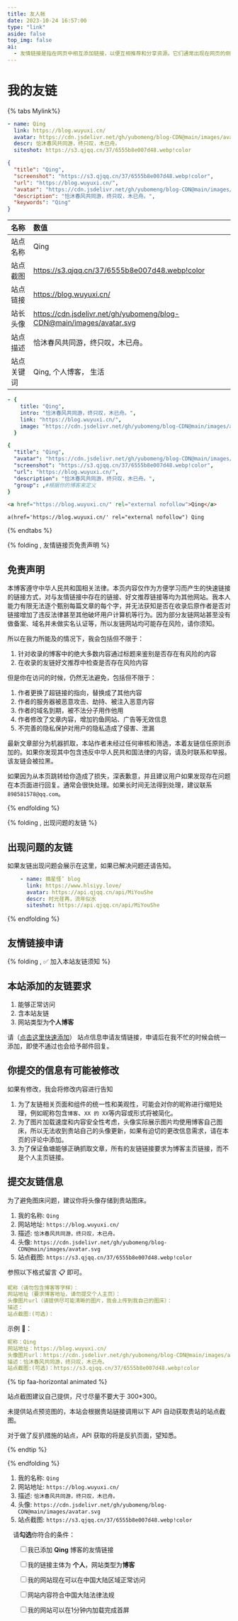 ```yaml
---
title: 友人帐
date: 2023-10-24 16:57:00
type: "link"
aside: false
top_img: false
ai:
  - 友情链接是指在网页中相互添加链接，以便互相推荐和分享资源。它们通常出现在网页的侧边栏、底部或专门的友情链接页面上。友链的目的是建立起网站之间的合作关系，增加互访流量，提高网站的曝光度和知名度。
---
```


<h1>我的友链</h1>

{% tabs Mylink%}

<!-- tab 🙋 butterfly-💭candy -->

```yml
- name: Qing
  link: https://blog.wuyuxi.cn/
  avatar: https://cdn.jsdelivr.net/gh/yubomeng/blog-CDN@main/images/avatar.svg
  descr: 恰沐春风共同游，终只叹，木已舟。
  siteshot: https://s3.qjqq.cn/37/6555b8e007d48.webp!color
```

<!-- endtab --> 

<!-- tab ☀️Volantis -->

```json
{
  "title": "Qing",
  "screenshot": "https://s3.qjqq.cn/37/6555b8e007d48.webp!color",
  "url": "https://blog.wuyuxi.cn/",
  "avatar": "https://cdn.jsdelivr.net/gh/yubomeng/blog-CDN@main/images/avatar.svg",
  "description": "恰沐春风共同游，终只叹，木已舟。",
  "keywords": "Qing"
}
```

<!-- endtab -->

<!-- tab 🌴General -->

| 名称       | 数值                                                         |
| :--------- | :----------------------------------------------------------- |
| 站点名称   | Qing                                                  |
| 站点截图   | https://s3.qjqq.cn/37/6555b8e007d48.webp!color |
| 站点链接   | https://blog.wuyuxi.cn/                                          |
| 站长头像   | https://cdn.jsdelivr.net/gh/yubomeng/blog-CDN@main/images/avatar.svg |
| 站点描述   | 恰沐春风共同游，终只叹，木已舟。                                           |
| 站点关键词 | Qing, 个人博客， 生活                                      |

<!-- endtab -->

<!-- tab Fuild -->

```yml
- {
    title: "Qing",
    intro: "恰沐春风共同游，终只叹，木已舟。",
    link: "https://blog.wuyuxi.cn/",
    image: "https://cdn.jsdelivr.net/gh/yubomeng/blog-CDN@main/images/avatar.svg",
  }
```

<!-- endtab -->

<!-- tab Volantis -->

```yml
{
  "title": "Qing",
  "avatar": "https://cdn.jsdelivr.net/gh/yubomeng/blog-CDN@main/images/avatar.svg",
  "screenshot": "https://s3.qjqq.cn/37/6555b8e007d48.webp!color",
  "url": "https://blog.wuyuxi.cn/",
  "description": "恰沐春风共同游，终只叹，木已舟。",
  "group": ,#根据你的博客来定义
}
```

<!-- endtab -->

<!-- tab Html -->

```html
<a href="https://blog.wuyuxi.cn/" rel="external nofollow">Qing</a>
```

<!-- endtab -->

<!-- tab Jade -->

```code
a(href='https://blog.wuyuxi.cn/' rel="external nofollow") Qing
```

<!-- endtab -->

{% endtabs %}

{% folding , 友情链接页免责声明 %}

## 免责声明

本博客遵守中华人民共和国相关法律。本页内容仅作为方便学习而产生的快速链接的链接方式，对与友情链接中存在的链接、好文推荐链接等均为其他网站。我本人能力有限无法逐个甄别每篇文章的每个字，并无法获知是否在收录后原作者是否对链接增加了违反法律甚至其他破坏用户计算机等行为。因为部分友链网站甚至没有做备案、域名并未做实名认证等，所以友链网站均可能存在风险，请你须知。

所以在我力所能及的情况下，我会包括但不限于：

1. 针对收录的博客中的绝大多数内容通过标题来鉴别是否存在有风险的内容
2. 在收录的友链好文推荐中检查是否存在风险内容

但是你在访问的时候，仍然无法避免，包括但不限于：

1. 作者更换了超链接的指向，替换成了其他内容
2. 作者的服务器被恶意攻击、劫持、被注入恶意内容
3. 作者的域名到期，被不法分子用作他用
4. 作者修改了文章内容，增加钓鱼网站、广告等无效信息
5. 不完善的隐私保护对用户的隐私造成了侵害、泄漏

最新文章部分为机器抓取，本站作者未经过任何审核和筛选，本着友链信任原则添加的。如果你发现其中包含违反中华人民共和国法律的内容，请及时联系和举报。该友链会被拉黑。

如果因为从本页跳转给你造成了损失，深表歉意，并且建议用户如果发现存在问题在本页面进行回复。通常会很快处理。如果长时间无法得到处理，建议联系`898581578@qq.com`。

{% endfolding %}

{% folding , 出现问题的友链 %}

## 出现问题的友链

如果友链出现问题会展示在这里，如果已解决问题还请告知。

```yml
    - name: 摘星怪’ blog
      link: https://www.hlsiyy.love/
      avatar: https://api.qjqq.cn/api/MiYouShe
      descr: 时光荏苒，流年似水
      siteshot: https://api.qjqq.cn/api/MiYouShe
```

{% endfolding %}

## 友情链接申请

{% folding , ✅ 加入本站友链须知 %}

## 本站添加的友链要求

1. 能够正常访问
2. 含本站友链
3. 网站类型为<strong>个人博客</strong>

请（<a onclick="anzhiyu.addFriendLink()" href="#post-comment">点击这里快速添加</a>） 站点信息申请友情链接，申请后在我不忙的时候会统一添加，即使不通过也会给予邮件回复。

## 你提交的信息有可能被修改

如果有修改，我会将修改内容进行告知

1. 为了友链相关页面和组件的统一性和美观性，可能会对你的昵称进行缩短处理，例如昵称包含`博客`、`XX 的 XX`等内容或形式将被简化。
2. 为了图片加载速度和内容安全性考虑，头像实际展示图片均使用博客自己图床，所以无法收到贵站自己的头像更新，如果有迫切的更改信息需求，请在本页的评论中添加。
3. 为了保证鱼塘能够正确抓取文章，所有的友链链接要求为博客主页链接，而不是个人主页链接。

## 提交友链信息

为了避免图床问题，建议你将头像存储到贵站图床。

1. 我的名称: `Qing`
2. 网站地址: `https://blog.wuyuxi.cn/`
3. 描述: `恰沐春风共同游，终只叹，木已舟。`
4. 头像: `https://cdn.jsdelivr.net/gh/yubomeng/blog-CDN@main/images/avatar.svg`
5. 站点截图: `https://s3.qjqq.cn/37/6555b8e007d48.webp!color`

参照以下格式留言 📋 即可。

```yml
昵称（请勿包含博客等字样）：
网站地址（要求博客地址，请勿提交个人主页）：
头像图片url（请提供尽可能清晰的图片，我会上传到我自己的图床）：
描述：
站点截图:(可选)：
```

示例 📢：

```yml
昵称：Qing
网站地址：https://blog.wuyuxi.cn/
头像图片url：https://cdn.jsdelivr.net/gh/yubomeng/blog-CDN@main/images/avatar.svg
描述：恰沐春风共同游，终只叹，木已舟。
站点截图:(可选)：https://s3.qjqq.cn/37/6555b8e007d48.webp!color
```

{% tip faa-horizontal animated %}

站点截图建议自己提供，尺寸尽量不要大于 300\*300。

未提供站点预览图的，本站会根据贵站链接调用以下 API 自动获取贵站的站点截图。

对于做了反扒措施的站点，API 获取的将是反扒页面，望知悉。

{% endtip %}


{% endfolding %}

1. 我的名称: `Qing`
2. 网站地址: `https://blog.wuyuxi.cn/`
3. 描述: `恰沐春风共同游，终只叹，木已舟。`
4. 头像: `https://cdn.jsdelivr.net/gh/yubomeng/blog-CDN@main/images/avatar.svg`
5. 站点截图: `https://s3.qjqq.cn/37/6555b8e007d48.webp!color`

<p  style="padding: 0px 0px 0px 0.8rem;">
请<strong>勾选</strong>你符合的条件：
</p>


<div id="friendlink_checkboxs" style="padding: 0px 0px 0px 1.6rem;">
  <p>
    <label class="checkbox"><input type="checkbox" id="checkbox1" onclick="checkForm()">我已添加 <b>Qing</b> 博客的友情链接</label>
  </p>
  <p>
    <label class="checkbox"><input type="checkbox" id="checkbox2" onclick="checkForm()">我的链接主体为 <b>个人</b>，网站类型为<b>博客</b></label>
  </p>
  <p>
    <label class="checkbox"><input type="checkbox" id="checkbox3" onclick="checkForm()">我的网站现在可以在中国大陆区域正常访问</label>
  </p>
  <p>
    <label class="checkbox"><input type="checkbox" id="checkbox4" onclick="checkForm()">网站内容符合中国大陆法律法规</label>
  </p>
  <p>
    <label class="checkbox"><input type="checkbox" id="checkbox5" onclick="checkForm()">我的网站可以在1分钟内加载完成首屏</label>
  </p>
</div>


<script>
    var twikooSubmit = document.getElementsByClassName("tk-submit")[0];
    if(twikooSubmit) {
      twikooSubmit.style.opacity = "0";
    }
    function checkForm() {
        var checkbox1 = document.getElementById("checkbox1");
        var checkbox2 = document.getElementById("checkbox2");
        var checkbox3 = document.getElementById("checkbox3");
        var checkbox4 = document.getElementById("checkbox4");
        var checkbox5 = document.getElementById("checkbox5");
        var twikooSubmit = document.getElementsByClassName("tk-submit")[0];
        if (checkbox1.checked && checkbox2.checked && checkbox3.checked && checkbox4.checked && checkbox5.checked) {
            twikooSubmit.style.opacity = "1";
            twikooSubmit.style.height = "auto";
            twikooSubmit.style.overflow = "auto";
            var input = document.getElementsByClassName('el-textarea__inner')[0];
            let evt = document.createEvent('HTMLEvents');
            evt.initEvent('input', true, true);
            input.value = '昵称（请勿包含博客等字样）：\n网站地址（要求博客地址，请勿提交个人主页）：\n头像图片url（请提供尽可能清晰的图片，我会上传到我自己的图床）：\n描述：\n';
            input.dispatchEvent(evt);
            input.focus();
            input.setSelectionRange(-1, -1);
        } else {
            twikooSubmit.style.opacity = "0";
            twikooSubmit.style.height = "0";
            twikooSubmit.style.overflow = "hidden";
        }
    }
</script>


<style>
.tk-comments > .tk-submit {
  opacity: 0;
  height: 0;
  transition: opacity 0.5s, height 0.5s;
  overflow: hidden;
}
</style>

